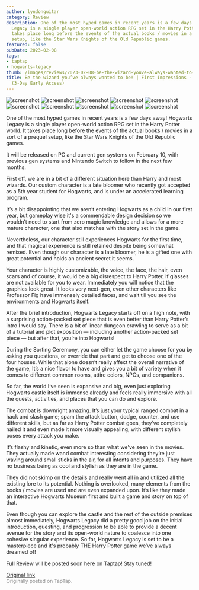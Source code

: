 ```yaml
---
author: lyndonguitar
category: Review
description: One of the most hyped games in recent years is a few days away! Hogwarts
  Legacy is a single player open-world action RPG set in the Harry Potter world. It
  takes place long before the events of the actual books / movies in a sort of a prequel
  setup, like the Star Wars Knights of the Old Republic games.
featured: false
pubDate: 2023-02-08
tags:
- taptap
- hogwarts-legacy
thumb: /images/reviews/2023-02-08-be-the-wizard-youve-always-wanted-to-be--first-impressions---hogwarts-legacy-3-day-early--0.avif
title: Be the wizard you’ve always wanted to be! | First Impressions - Hogwarts Legacy
  (3-Day Early Access)
---
```


<div class="gallery">
  <img src="/images/reviews/2023-02-08-be-the-wizard-youve-always-wanted-to-be--first-impressions---hogwarts-legacy-3-day-early--0.avif" alt="screenshot" />
  <img src="/images/reviews/2023-02-08-be-the-wizard-youve-always-wanted-to-be--first-impressions---hogwarts-legacy-3-day-early--1.avif" alt="screenshot" />
  <img src="/images/reviews/2023-02-08-be-the-wizard-youve-always-wanted-to-be--first-impressions---hogwarts-legacy-3-day-early--2.avif" alt="screenshot" />
  <img src="/images/reviews/2023-02-08-be-the-wizard-youve-always-wanted-to-be--first-impressions---hogwarts-legacy-3-day-early--3.avif" alt="screenshot" />
  <img src="/images/reviews/2023-02-08-be-the-wizard-youve-always-wanted-to-be--first-impressions---hogwarts-legacy-3-day-early--4.avif" alt="screenshot" />
  <img src="/images/reviews/2023-02-08-be-the-wizard-youve-always-wanted-to-be--first-impressions---hogwarts-legacy-3-day-early--5.avif" alt="screenshot" />
  <img src="/images/reviews/2023-02-08-be-the-wizard-youve-always-wanted-to-be--first-impressions---hogwarts-legacy-3-day-early--6.avif" alt="screenshot" />
  <img src="/images/reviews/2023-02-08-be-the-wizard-youve-always-wanted-to-be--first-impressions---hogwarts-legacy-3-day-early--7.avif" alt="screenshot" />
  <img src="/images/reviews/2023-02-08-be-the-wizard-youve-always-wanted-to-be--first-impressions---hogwarts-legacy-3-day-early--8.avif" alt="screenshot" />
  <img src="/images/reviews/2023-02-08-be-the-wizard-youve-always-wanted-to-be--first-impressions---hogwarts-legacy-3-day-early--9.avif" alt="screenshot" />
</div>

One of the most hyped games in recent years is a few days away! Hogwarts Legacy is a single player open-world action RPG set in the Harry Potter world. It takes place long before the events of the actual books / movies in a sort of a prequel setup, like the Star Wars Knights of the Old Republic games.

It will be released on PC and current gen systems on February 10, with previous gen systems and Nintendo Switch to follow in the next few months.

First off, we are in a bit of a different situation here than Harry and most wizards. Our custom character is a late bloomer who recently got accepted as a 5th year student for Hogwarts, and is under an accelerated learning program.

It’s a bit disappointing that we aren’t entering Hogwarts as a child in our first year, but gameplay wise it's a commendable design decision so we wouldn’t need to start from zero magic knowledge and allows for a more mature character, one that also matches with the story set in the game.

Nevertheless, our character still experiences Hogwarts for the first time, and that magical experience is still retained despite being somewhat remixed. Even though our character is a late bloomer, he is a gifted one with great potential and holds an ancient secret it seems.

Your character is highly customizable, the voice, the face, the hair, even scars and of course, it would be a big disrespect to Harry Potter, if glasses are not available for you to wear. Immediately you will notice that the graphics look great. It looks very next-gen, even other characters like Professor Fig have immensely detailed faces, and wait till you see the environments and Hogwarts itself.

After the brief introduction, Hogwarts Legacy starts off on a high note, with a surprising action-packed set piece that is even better than Harry Potter’s intro I would say. There is a bit of linear dungeon crawling to serve as a bit of a tutorial and plot exposition — including another action-packed set piece — but after that, you’re into Hogwarts!

During the Sorting Ceremony, you can either let the game choose for you by asking you questions, or override that part and get to choose one of the four houses. While that alone doesn’t really affect the overall narrative of the game, It’s a nice flavor to have and gives you a bit of variety when it comes to different common rooms, attire colors, NPCs, and companions.

So far, the world I’ve seen is expansive and big, even just exploring Hogwarts castle itself is immense already and feels really immersive with all the quests, activities, and places that you can do and explore.

The combat is downright amazing. It’s just your typical ranged combat in a hack and slash game; spam the attack button, dodge, counter, and use different skills, but as far as Harry Potter combat goes, they’ve completely nailed it and even made it more visually appealing, with different stylish poses every attack you make.

It’s flashy and kinetic, even more so than what we've seen in the movies. They actually made wand combat interesting considering they’re just waving around small sticks in the air, for all intents and purposes. They have no business being as cool and stylish as they are in the game.

They did not skimp on the details and really went all in and utilized all the existing lore to its potential. Nothing is overlooked, many elements from the books / movies are used and are even expanded upon. It’s like they made an interactive Hogwarts Museum first and built a game and story on top of that.

Even though you can explore the castle and the rest of the outside premises almost immediately, Hogwarts Legacy did a pretty good job on the initial introduction, questing, and progression to be able to provide a decent avenue for the story and its open-world nature to coalesce into one cohesive singular experience. So far, Hogwarts Legacy is set to be a masterpiece and it's probably THE Harry Potter game we’ve always dreamed of!

Full Review will be posted soon here on Taptap! Stay tuned!

[Original link](https://www.taptap.io/post/4478983)<br><span style="font-size: 0.95em; color: #888;">Originally posted on TapTap.</span>